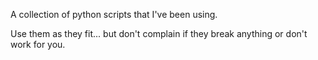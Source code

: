 A collection of python scripts that I've been using.

Use them as they fit... but don't complain if they break anything or don't work for you.
